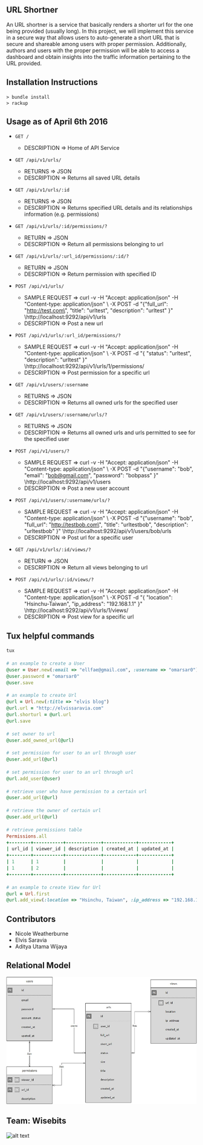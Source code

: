 ## URL Shortner 

An URL shortner is a service that basically renders a shorter url for the one being provided (usually long). In this project, we will implement this service in a secure way that allows users to auto-generate a short URL that is secure and shareable among users with proper permission. Additionally, authors and users with the proper permission will be able to access a dashboard and obtain insights into the traffic information pertaining to the URL provided.

## Installation Instructions
```
> bundle install
> rackup
```

## Usage as of April 6th 2016

- `GET /`
  - DESCRIPTION => Home of API Service

- `GET /api/v1/urls/`
  - RETURNS => JSON
  - DESCRIPTION => Returns all saved URL details

- `GET /api/v1/urls/:id`
  - RETURNS => JSON
  - DESCRIPTION => Returns specified URL details and its relationships information (e.g. permissions)

- `GET /api/v1/urls/:id/permissions/?`
	- RETURN => JSON
	- DESCRIPTION => Return all permissions belonging to url

- `GET /api/v1/urls/:url_id/permissions/:id/?`
	- RETURN => JSON
	- DESCRIPTION => Return permission with specified ID

- `POST /api/v1/urls/`
  - SAMPLE REQUEST =>  curl -v -H "Accept: application/json" -H "Content-type: application/json" \ -X POST -d "{\"full_url\": \"http://test.com\", \"title\": \"urltest\", \"description\": \"urltest\" }" \http://localhost:9292/api/v1/urls
  - DESCRIPTION => Post a new url

- `POST /api/v1/urls/:url_id/permissions/?`
	- SAMPLE REQUEST => curl -v -H "Accept: application/json" -H "Content-type: application/json" \ -X POST -d "{ \"status\": \"urltest\", \"description\": \"urltest\" }" \http://localhost:9292/api/v1/urls/1/permissions/
  - DESCRIPTION => Post permission for a specific url

- `GET /api/v1/users/:username`
  - RETURNS => JSON
  - DESCRIPTION => Returns all owned urls for the specified user

- `GET /api/v1/users/:username/urls/?`
  - RETURNS => JSON
  - DESCRIPTION => Returns all owned urls and urls permitted to see for the specified user

- `POST /api/v1/users/?`
  - SAMPLE REQUEST =>  curl -v -H "Accept: application/json" -H "Content-type: application/json" \ -X POST -d "{\"username\": \"bob\", \"email\": \"bob@gmail.com\", \"password\": \"bobpass\" }" \http://localhost:9292/api/v1/users
  - DESCRIPTION => Post a new user account

- `POST /api/v1/users/:username/urls/?`
  - SAMPLE REQUEST =>  curl -v -H "Accept: application/json" -H "Content-type: application/json" \ -X POST -d "{\"username\": \"bob\", \"full_url\": \"http://testbob.com\", \"title\": \"urltestbob\", \"description\": \"urltestbob\" }" \http://localhost:9292/api/v1/users/bob/urls
  - DESCRIPTION => Post url for a specific user

- `GET /api/v1/urls/:id/views/?`
  - RETURN => JSON
  - DESCRIPTION => Return all views belonging to url

- `POST /api/v1/urls/:id/views/?`
  - SAMPLE REQUEST => curl -v -H "Accept: application/json" -H "Content-type: application/json" \ -X POST -d "{ \"location\": \"Hsinchu-Taiwan\", \"ip_address\": \"192.168.1.1\" }" \http://localhost:9292/api/v1/urls/1/views/
  - DESCRIPTION => Post view for a specific url

## Tux helpful commands
```ruby
tux

# an example to create a User
@user = User.new(:email => "ellfae@gmail.com", :username => "omarsar0")
@user.password = "omarsar0"
@user.save 

# an example to create Url
@url = Url.new(:title => "elvis blog")
@url.url = "http://elvissaravia.com"
@url.shorturl = @url.url
@url.save

# set owner to url
@user.add_owned_url(@url)

# set permission for user to an url through user
@user.add_url(@url)

# set permission for user to an url through url
@url.add_user(@user)

# retrieve user who have permission to a certain url
@user.add_url(@url)

# retrieve the owner of certain url
@user.add_url(@url)

# retrieve permissions table
Permissions.all
+--------+-----------+-------------+------------+------------+
| url_id | viewer_id | description | created_at | updated_at |
+--------+-----------+-------------+------------+------------+
| 1      | 1         |             |            |            |
| 1      | 2         |             |            |            |
+--------+-----------+-------------+------------+------------+

# an example to create View for Url
@url = Url.first
@url.add_view(:location => "Hsinchu, Taiwan", :ip_address => "192.168.1.1")

```

## Contributors
* Nicole Weatherburne
* Elvis Saravia
* Aditya Utama Wijaya

## Relational Model
![alt text](https://github.com/wisebits/url-shortner/blob/authentication/public/design_model_v2.jpg?raw=true)

## Team: Wisebits
![alt text](https://avatars.githubusercontent.com/u/17720935?v=3&s=200?raw=true)